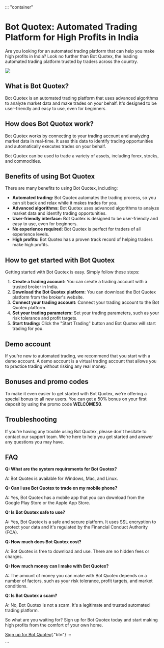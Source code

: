::: \"container\"
# Bot Quotex: Automated Trading Platform for High Profits in India

Are you looking for an automated trading platform that can help you make
high profits in India? Look no further than Bot Quotex, the leading
automated trading platform trusted by traders across the country.

[![](https://static.quotex.io/files/4_en/300_250.jpg)](https://traff.sbs/brokerqxlid)

## What is Bot Quotex?

Bot Quotex is an automated trading platform that uses advanced
algorithms to analyze market data and make trades on your behalf. It\'s
designed to be user-friendly and easy to use, even for beginners.

## How does Bot Quotex work?

Bot Quotex works by connecting to your trading account and analyzing
market data in real-time. It uses this data to identify trading
opportunities and automatically executes trades on your behalf.

Bot Quotex can be used to trade a variety of assets, including forex,
stocks, and commodities.

## Benefits of using Bot Quotex

There are many benefits to using Bot Quotex, including:

-   **Automated trading:** Bot Quotex automates the trading process, so
    you can sit back and relax while it makes trades for you.
-   **Advanced algorithms:** Bot Quotex uses advanced algorithms to
    analyze market data and identify trading opportunities.
-   **User-friendly interface:** Bot Quotex is designed to be
    user-friendly and easy to use, even for beginners.
-   **No experience required:** Bot Quotex is perfect for traders of all
    experience levels.
-   **High profits:** Bot Quotex has a proven track record of helping
    traders make high profits.

## How to get started with Bot Quotex

Getting started with Bot Quotex is easy. Simply follow these steps:

1.  **Create a trading account:** You can create a trading account with
    a trusted broker in India.
2.  **Download the Bot Quotex platform:** You can download the Bot
    Quotex platform from the broker\'s website.
3.  **Connect your trading account:** Connect your trading account to
    the Bot Quotex platform.
4.  **Set your trading parameters:** Set your trading parameters, such
    as your risk tolerance and profit targets.
5.  **Start trading:** Click the "Start Trading" button and Bot
    Quotex will start trading for you.

## Demo account

If you\'re new to automated trading, we recommend that you start with a
demo account. A demo account is a virtual trading account that allows
you to practice trading without risking any real money.

## Bonuses and promo codes

To make it even easier to get started with Bot Quotex, we\'re offering a
special bonus to all new users. You can get a 50% bonus on your first
deposit by using the promo code **WELCOME50**.

## Troubleshooting

If you\'re having any trouble using Bot Quotex, please don\'t hesitate
to contact our support team. We\'re here to help you get started and
answer any questions you may have.

## FAQ

**Q: What are the system requirements for Bot Quotex?**

A: Bot Quotex is available for Windows, Mac, and Linux.

**Q: Can I use Bot Quotex to trade on my mobile phone?**

A: Yes, Bot Quotex has a mobile app that you can download from the
Google Play Store or the Apple App Store.

**Q: Is Bot Quotex safe to use?**

A: Yes, Bot Quotex is a safe and secure platform. It uses SSL encryption
to protect your data and it\'s regulated by the Financial Conduct
Authority (FCA).

**Q: How much does Bot Quotex cost?**

A: Bot Quotex is free to download and use. There are no hidden fees or
charges.

**Q: How much money can I make with Bot Quotex?**

A: The amount of money you can make with Bot Quotex depends on a number
of factors, such as your risk tolerance, profit targets, and market
conditions.

**Q: Is Bot Quotex a scam?**

A: No, Bot Quotex is not a scam. It\'s a legitimate and trusted
automated trading platform.

So what are you waiting for? Sign up for Bot Quotex today and start
making high profits from the comfort of your own home.

[Sign up for Bot
Quotex](\%22https://traff.sbs/brokerqxlid\%22){."btn"}
:::

\`\`\`

